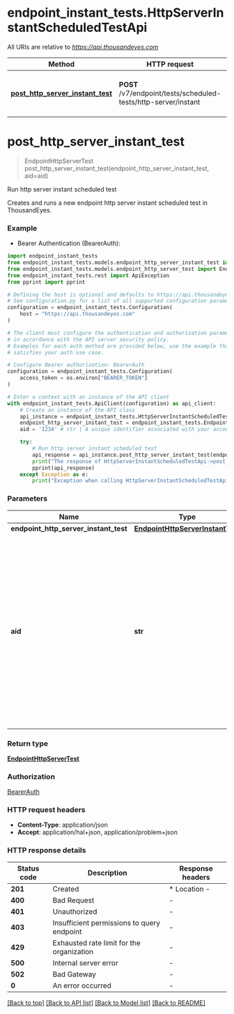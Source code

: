 # endpoint_instant_tests.HttpServerInstantScheduledTestApi

All URIs are relative to *https://api.thousandeyes.com*

Method | HTTP request | Description
------------- | ------------- | -------------
[**post_http_server_instant_test**](HttpServerInstantScheduledTestApi.md#post_http_server_instant_test) | **POST** /v7/endpoint/tests/scheduled-tests/http-server/instant | Run http server instant scheduled test


# **post_http_server_instant_test**
> EndpointHttpServerTest post_http_server_instant_test(endpoint_http_server_instant_test, aid=aid)

Run http server instant scheduled test

Creates and runs a new endpoint http server instant scheduled test in ThousandEyes.

### Example

* Bearer Authentication (BearerAuth):

```python
import endpoint_instant_tests
from endpoint_instant_tests.models.endpoint_http_server_instant_test import EndpointHttpServerInstantTest
from endpoint_instant_tests.models.endpoint_http_server_test import EndpointHttpServerTest
from endpoint_instant_tests.rest import ApiException
from pprint import pprint

# Defining the host is optional and defaults to https://api.thousandeyes.com
# See configuration.py for a list of all supported configuration parameters.
configuration = endpoint_instant_tests.Configuration(
    host = "https://api.thousandeyes.com"
)

# The client must configure the authentication and authorization parameters
# in accordance with the API server security policy.
# Examples for each auth method are provided below, use the example that
# satisfies your auth use case.

# Configure Bearer authorization: BearerAuth
configuration = endpoint_instant_tests.Configuration(
    access_token = os.environ["BEARER_TOKEN"]
)

# Enter a context with an instance of the API client
with endpoint_instant_tests.ApiClient(configuration) as api_client:
    # Create an instance of the API class
    api_instance = endpoint_instant_tests.HttpServerInstantScheduledTestApi(api_client)
    endpoint_http_server_instant_test = endpoint_instant_tests.EndpointHttpServerInstantTest() # EndpointHttpServerInstantTest | 
    aid = '1234' # str | A unique identifier associated with your account group. You can retrieve your `AccountGroupId` from the `/account-groups` endpoint. Note that you must be assigned to the target account group. Specifying this parameter without being assigned to the target account group will result in an error response. (optional)

    try:
        # Run http server instant scheduled test
        api_response = api_instance.post_http_server_instant_test(endpoint_http_server_instant_test, aid=aid)
        print("The response of HttpServerInstantScheduledTestApi->post_http_server_instant_test:\n")
        pprint(api_response)
    except Exception as e:
        print("Exception when calling HttpServerInstantScheduledTestApi->post_http_server_instant_test: %s\n" % e)
```



### Parameters


Name | Type | Description  | Notes
------------- | ------------- | ------------- | -------------
 **endpoint_http_server_instant_test** | [**EndpointHttpServerInstantTest**](EndpointHttpServerInstantTest.md)|  | 
 **aid** | **str**| A unique identifier associated with your account group. You can retrieve your &#x60;AccountGroupId&#x60; from the &#x60;/account-groups&#x60; endpoint. Note that you must be assigned to the target account group. Specifying this parameter without being assigned to the target account group will result in an error response. | [optional] 

### Return type

[**EndpointHttpServerTest**](EndpointHttpServerTest.md)

### Authorization

[BearerAuth](../README.md#BearerAuth)

### HTTP request headers

 - **Content-Type**: application/json
 - **Accept**: application/hal+json, application/problem+json

### HTTP response details

| Status code | Description | Response headers |
|-------------|-------------|------------------|
**201** | Created |  * Location -  <br>  |
**400** | Bad Request |  -  |
**401** | Unauthorized |  -  |
**403** | Insufficient permissions to query endpoint |  -  |
**429** | Exhausted rate limit for the organization |  -  |
**500** | Internal server error |  -  |
**502** | Bad Gateway |  -  |
**0** | An error occurred |  -  |

[[Back to top]](#) [[Back to API list]](../README.md#documentation-for-api-endpoints) [[Back to Model list]](../README.md#documentation-for-models) [[Back to README]](../README.md)

